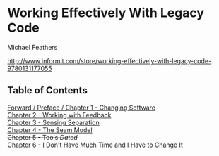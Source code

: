 # Working Effectively With Legacy Code
Michael Feathers

http://www.informit.com/store/working-effectively-with-legacy-code-9780131177055

## Table of Contents
[Forward / Preface / Chapter 1 - Changing Software](chapter1.md)  
[Chapter 2 - Working with Feedback](chapter2.md)  
[Chapter 3 - Sensing Separation](chapter3.md)  
[Chapter 4 - The Seam Model](chapter4.md)  
~~Chapter 5 - Tools  *Dated*~~  
[Chapter 6 - I Don't Have Much Time and I Have to Change It](chapter6.md)  
